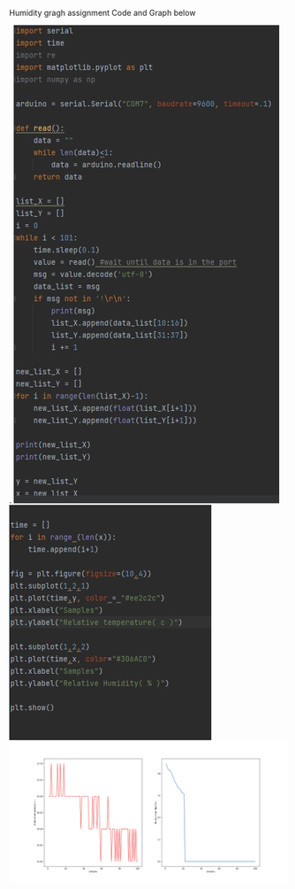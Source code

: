 Humidity gragh assignment
Code and Graph below



.
![](https://github.com/ZavenGaloyan/Unit2_repo/blob/main/Lessons/Humidity_code_1.jpg)
![](https://github.com/ZavenGaloyan/Unit2_repo/blob/main/Lessons/Humidity_code_2.jpg)
![](https://github.com/ZavenGaloyan/Unit2_repo/blob/main/Lessons/humidity_graph.png)
